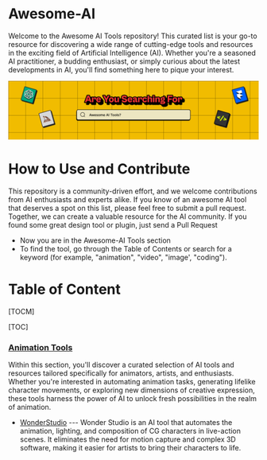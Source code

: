 # Awesome-AI
Welcome to the Awesome AI Tools repository! This curated list is your go-to resource for discovering a wide range of cutting-edge tools and resources in the exciting field of Artificial Intelligence (AI). Whether you're a seasoned AI practitioner, a budding enthusiast, or simply curious about the latest developments in AI, you'll find something here to pique your interest.

![Alt text](https://github.com/appnzee/Awesome-AI/blob/main/Media/header.png?raw=true)

# How to Use and Contribute

This repository is a community-driven effort, and we welcome contributions from AI enthusiasts and experts alike. If you know of an awesome AI tool that deserves a spot on this list, please feel free to submit a pull request. Together, we can create a valuable resource for the AI community. If you found some great design tool or plugin, just send a Pull Request

- Now you are in the Awesome-AI Tools section
- To find the tool, go through the Table of Contents or search for a keyword (for example, "animation", "video", "image', "coding").

# Table of Content

[TOCM]

[TOC]

### [Animation Tools](#animation)
Within this section, you'll discover a curated selection of AI tools and resources tailored specifically for animators, artists, and enthusiasts. Whether you're interested in automating animation tasks, generating lifelike character movements, or exploring new dimensions of creative expression, these tools harness the power of AI to unlock fresh possibilities in the realm of animation.

- [WonderStudio](https://wonderdynamics.com/) --- Wonder Studio is an AI tool that automates the animation, lighting, and composition of CG characters in live-action scenes. It eliminates the need for motion capture and complex 3D software, making it easier for artists to bring their characters to life.
